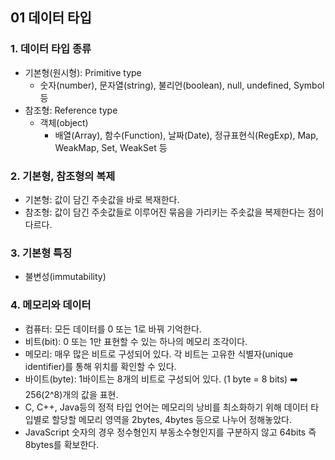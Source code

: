 ## 01 데이터 타입

### 1. 데이터 타입 종류
- 기본형(원시형): Primitive type
  - 숫자(number), 문자열(string), 불리언(boolean), null, undefined, Symbol 등
- 참조형: Reference type
  - 객체(object)
    - 배열(Array), 함수(Function), 날짜(Date), 정규표현식(RegExp), Map, WeakMap, Set, WeakSet 등   



### 2. 기본형, 참조형의 복제
- 기본형: 값이 담긴 주솟값을 바로 복재한다.
- 참조형: 값이 담긴 주솟값들로 이루어진 묶음을 가리키는 주솟값을 복제한다는 점이 다르다.



### 3. 기본형 특징
- 불변성(immutability)



### 4. 메모리와 데이터
- 컴퓨터: 모든 데이터를 0 또는 1로 바꿔 기억한다.
- 비트(bit): 0 또는 1만 표현할 수 있는 하나의 메모리 조각이다.
- 메모리: 매우 많은 비트로 구성되어 있다. 각 비트는 고유한 식별자(unique identifier)를 통해 위치를 확인할 수 있다.
- 바이트(byte): 1바이트는 8개의 비트로 구성되어 있다. (1 byte = 8 bits) ➡️ 256(2^8)개의 값을 표현.
- C, C++, Java등의 정적 타입 언어는 메모리의 낭비를 최소화하기 위해 데이터 타입별로 할당할 메모리 영역을 2bytes, 4bytes 등으로 나누어 정해놓았다.
- JavaScript 숫자의 경우 정수형인지 부동소수형인지를 구분하지 않고 64bits 즉 8bytes를 확보한다.
